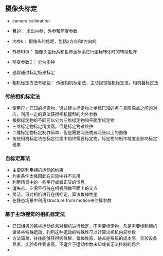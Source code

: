 ## 摄像头标定

* camera calibration
* 目的： 求出内参，外参和畸变参数
* 内参k： 摄像头的焦距，包括x方向和f方向的
* 外参R和t： 摄像头坐标系和世界坐标系进行坐标转化时的转换矩阵
* 畸变参数D： 分为多种


* 通常通过标定板来标定
* 相机标定方法有哪些： 传统相机标定法，主动视觉相机标定法，相机自标定法

### 传统相机标定法

* 使用尺寸已知的标定物，通过建立标定物上坐标已知的点与其图像点之间的对应，利用一定的算法获得相机模型的内外参数
* 根据标定物的不同可以分为三维标定物和平面型标定物
* 三维标定物标定精度高，但是标定物难维护
* 二维标定物标定制作简单，但是需要两张或者两张以上的图像
* 传统相机标定法在标定过程中始终需要标定物，标定物的制作精度会影响标定结果

### 自标定算法

* 主要是利用相机运动的约束
* 约束条件太强因此在实际中并不实用
* 利用场景中的一些平行或者正交的信息
* 消失点，空间平行线在相机图像平面上的交点
* 灵活，可对相机进行在线标定，算法鲁棒性差
* 在静态场景中利用structure from motion来估算参数
  
### 基于主动视觉的相机标定法

* 已知相机的某些运动信息对相机进行标定，不需要标定物，凡是需要控制相机做某些特殊运动，利用这种运动的特殊性可以计算出相机内部参数
* 方法简单，往往能够获得线性解，鲁棒性高，缺点是系统的成本高，实验设备昂贵，实验条件要求高，不适合于运动参数未知或者无法控制的场合
* 